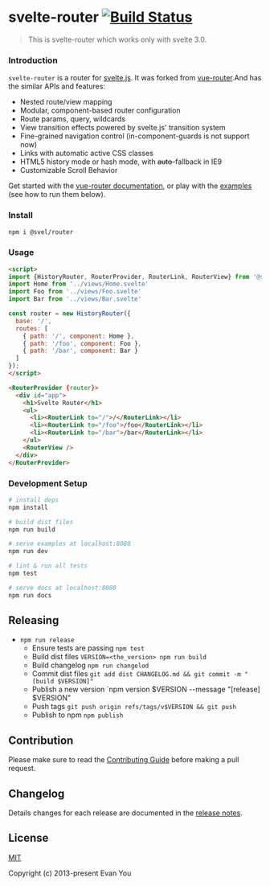 # svelte-router [![Build Status](https://img.shields.io/circleci/project/github/wmzy/svelte-router/dev.svg)](https://circleci.com/gh/wmzy/svelte-router)

> This is svelte-router which works only with svelte 3.0. 

### Introduction

`svelte-router` is a router for [svelte.js](http://svelte.dev). It was forked from [vue-router](https://github.com/vuejs/vue-router).And has the similar APIs and features:

- Nested route/view mapping
- Modular, component-based router configuration
- Route params, query, wildcards
- View transition effects powered by svelte.js' transition system
- Fine-grained navigation control (in-component-guards is not support now)
- Links with automatic active CSS classes
- HTML5 history mode or hash mode, with <del>auto-</del>fallback in IE9
- Customizable Scroll Behavior

Get started with the [vue-router documentation](http://router.vuejs.org), or play with the [examples](https://github.com/wmzy/svelte-router/tree/dev/examples) (see how to run them below).

### Install

```bash
npm i @svel/router
```
### Usage

```html
<script>
import {HistoryRouter, RouterProvider, RouterLink, RouterView} from '@svel/router'
import Home from '../views/Home.svelte'
import Foo from '../views/Foo.svelte'
import Bar from '../views/Bar.svelte'

const router = new HistoryRouter({
  base: '/',
  routes: [
    { path: '/', component: Home },
    { path: '/foo', component: Foo },
    { path: '/bar', component: Bar }
  ]
});
</script>

<RouterProvider {router}>
  <div id="app">
    <h1>Svelte Router</h1>
    <ul>
      <li><RouterLink to="/">/</RouterLink></li>
      <li><RouterLink to="/foo">/foo</RouterLink></li>
      <li><RouterLink to="/bar">/bar</RouterLink></li>
    </ul>
    <RouterView />
  </div>
</RouterProvider>
```

### Development Setup

``` bash
# install deps
npm install

# build dist files
npm run build

# serve examples at localhost:8080
npm run dev

# lint & run all tests
npm test

# serve docs at localhost:8080
npm run docs
```

## Releasing

- `npm run release`
  - Ensure tests are passing `npm test`
  - Build dist files `VERSION=<the_version> npm run build`
  - Build changelog `npm run changelod`
  - Commit dist files `git add dist CHANGELOG.md && git commit -m "[build $VERSION]"`
  - Publish a new version `npm version $VERSION --message "[release] $VERSION"
  - Push tags `git push origin refs/tags/v$VERSION && git push`
  - Publish to npm `npm publish`

## Contribution

Please make sure to read the [Contributing Guide](https://github.com/vuejs/vue/blob/dev/.github/CONTRIBUTING.md) before making a pull request.

## Changelog

Details changes for each release are documented in the [release notes](https://github.com/wmzy/svelte-router/releases).

## License

[MIT](http://opensource.org/licenses/MIT)

Copyright (c) 2013-present Evan You
